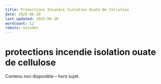 ```yaml
---
title: Protections Incendie Isolation Ouate De Cellulose
date: 2025-06-20
last_updated: 2025-06-20
wordcount: 12
robots: noindex
---
```


# protections incendie isolation ouate de cellulose

Contenu non disponible – hors sujet.